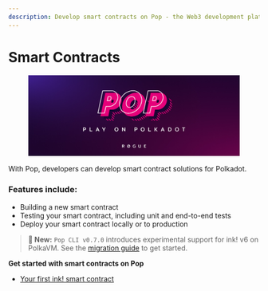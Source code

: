 ```yaml
---
description: Develop smart contracts on Pop - the Web3 development platform.
---
```


# Smart Contracts

<figure><img src=".gitbook/assets/image.png" alt=""><figcaption></figcaption></figure>

With Pop, developers can develop smart contract solutions for Polkadot.

### Features include:

* Building a new smart contract
* Testing your smart contract, including unit and end-to-end tests
* Deploy your smart contract locally or to production

> **🚀 New:** `Pop CLI v0.7.0` introduces experimental support for ink! v6 on PolkaVM. See the [migration guide](./guides/migrating-to-inkv6.md) to get started.


**Get started with smart contracts on Pop**

* [Your first ink! smart contract](tutorials/your-first-ink-smart-contract.md)
